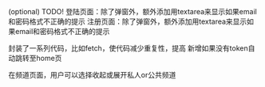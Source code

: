 (optional) TODO!
登陆页面：除了弹窗外，额外添加用textarea来显示如果email和密码格式不正确的提示
注册页面：除了弹窗外，额外添加用textarea来显示如果email和密码格式不正确的提示

封装了一系列代码，比如fetch，使代码减少重复性，提高
新增如果没有token自动跳转至home页

在频道页面，用户可以选择收起或展开私人or公共频道